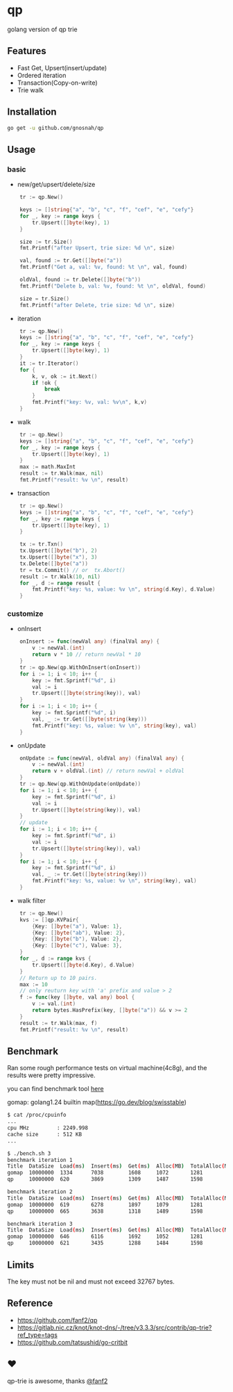 # qp

golang version of qp trie

## Features

- Fast Get, Upsert(insert/update)
- Ordered iteration
- Transaction(Copy-on-write)
- Trie walk

## Installation

```bash
go get -u github.com/gnosnah/qp
```

## Usage

### basic 

- new/get/upsert/delete/size

```go
	tr := qp.New()

	keys := []string{"a", "b", "c", "f", "cef", "e", "cefy"}
	for _, key := range keys {
		tr.Upsert([]byte(key), 1)
	}

	size := tr.Size()
	fmt.Printf("after Upsert, trie size: %d \n", size)

	val, found := tr.Get([]byte("a"))
	fmt.Printf("Get a, val: %v, found: %t \n", val, found)

	oldVal, found := tr.Delete([]byte("b"))
	fmt.Printf("Delete b, val: %v, found: %t \n", oldVal, found)

	size = tr.Size()
	fmt.Printf("after Delete, trie size: %d \n", size)
```

- iteration

```go 
	tr := qp.New()
	keys := []string{"a", "b", "c", "f", "cef", "e", "cefy"}
	for _, key := range keys {
		tr.Upsert([]byte(key), 1)
	}	
	it := tr.Iterator()
	for {
		k, v, ok := it.Next()
		if !ok {
			break
		}
		fmt.Printf("key: %v, val: %v\n", k,v)
	}

```

- walk

``` go
	tr := qp.New()
	keys := []string{"a", "b", "c", "f", "cef", "e", "cefy"}
	for _, key := range keys {
		tr.Upsert([]byte(key), 1)
	}	
	max := math.MaxInt
	result := tr.Walk(max, nil)
	fmt.Printf("result: %v \n", result)

```

- transaction

```go
	tr := qp.New()
	keys := []string{"a", "b", "c", "f", "cef", "e", "cefy"}
	for _, key := range keys {
		tr.Upsert([]byte(key), 1)
	}

	tx := tr.Txn()
	tx.Upsert([]byte("b"), 2)
	tx.Upsert([]byte("x"), 3)
	tx.Delete([]byte("a"))
	tr = tx.Commit() // or  tx.Abort()
	result := tr.Walk(10, nil)
	for _, d := range result {
		fmt.Printf("key: %s, value: %v \n", string(d.Key), d.Value)
	}

```

### customize

- onInsert

```go
	onInsert := func(newVal any) (finalVal any) {
		v := newVal.(int)
		return v * 10 // return newVal * 10
	}
	tr := qp.New(qp.WithOnInsert(onInsert))	
	for i := 1; i < 10; i++ {
		key := fmt.Sprintf("%d", i)
		val := i
		tr.Upsert([]byte(string(key)), val)
	}	
	for i := 1; i < 10; i++ {
		key := fmt.Sprintf("%d", i)
		val, _ := tr.Get([]byte(string(key)))
		fmt.Printf("key: %s, value: %v \n", string(key), val)
	}

```

- onUpdate

```go
	onUpdate := func(newVal, oldVal any) (finalVal any) {
		v := newVal.(int)
		return v + oldVal.(int) // return newVal + oldVal
	}
	tr := qp.New(qp.WithOnUpdate(onUpdate))	
	for i := 1; i < 10; i++ {
		key := fmt.Sprintf("%d", i)
		val := i
		tr.Upsert([]byte(string(key)), val)
	}	
	// update
	for i := 1; i < 10; i++ {
		key := fmt.Sprintf("%d", i)
		val := i
		tr.Upsert([]byte(string(key)), val)
	}	
	for i := 1; i < 10; i++ {
		key := fmt.Sprintf("%d", i)
		val, _ := tr.Get([]byte(string(key)))
		fmt.Printf("key: %s, value: %v \n", string(key), val)
	}

```

- walk filter

```go
	tr := qp.New()
	kvs := []qp.KVPair{
		{Key: []byte("a"), Value: 1},
		{Key: []byte("ab"), Value: 2},
		{Key: []byte("b"), Value: 2},
		{Key: []byte("c"), Value: 3},
	}
	for _, d := range kvs {
		tr.Upsert([]byte(d.Key), d.Value)
	}	
	// Return up to 10 pairs.
	max := 10
	// only reuturn key with 'a' prefix and value > 2
	f := func(key []byte, val any) bool { 
		v := val.(int)
		return bytes.HasPrefix(key, []byte("a")) && v >= 2
	}
	result := tr.Walk(max, f)
	fmt.Printf("result: %v \n", result)

```

## Benchmark
Ran some rough performance tests on virtual machine(4c8g), and the results were pretty impressive.

you can find benchmark tool [here](https://github.com/gnosnah/qp-bench)

gomap: golang1.24 builtin map(https://go.dev/blog/swisstable)  

```bash
$ cat /proc/cpuinfo
...
cpu MHz         : 2249.998
cache size      : 512 KB
...

$ ./bench.sh 3
benchmark iteration 1
Title  DataSize  Load(ms)  Insert(ms)  Get(ms)  Alloc(MB)  TotalAlloc(MB)  TotalSys(MB)
gomap  10000000  1334      7038        1608     1072       1281            1079
qp     10000000  620       3869        1309     1487       1598            1617

benchmark iteration 2
Title  DataSize  Load(ms)  Insert(ms)  Get(ms)  Alloc(MB)  TotalAlloc(MB)  TotalSys(MB)
gomap  10000000  619       6278        1897     1079       1281            1087
qp     10000000  665       3638        1318     1489       1598            1613

benchmark iteration 3
Title  DataSize  Load(ms)  Insert(ms)  Get(ms)  Alloc(MB)  TotalAlloc(MB)  TotalSys(MB)
gomap  10000000  646       6116        1692     1052       1281            1059
qp     10000000  621       3435        1288     1484       1598            1634

```


## Limits

The key must not be nil and must not exceed 32767 bytes.

## Reference
- https://github.com/fanf2/qp
- https://gitlab.nic.cz/knot/knot-dns/-/tree/v3.3.3/src/contrib/qp-trie?ref_type=tags
- https://github.com/tatsushid/go-critbit

## ❤
qp-trie is awesome, thanks [@fanf2](https://github.com/fanf2)
